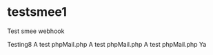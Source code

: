 # testsmee1
Test smee webhook

Testing8
A test phpMail.php
A test phpMail.php
A test phpMail.php
Ya
